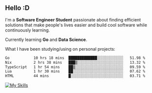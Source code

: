 ## Hello :D

I'm a **Software Engineer Student** passionate about finding efficient solutions that make people's lives easier and build cool software while continuously learning. 

Currently learning **Go** and **Data Science**.

What I have been studying/using on personal projects:
<!--START_SECTION:waka-->

```txt
Go           10 hrs 18 mins  █████████████░░░░░░░░░░░░   51.98 %
Nix          2 hrs 38 mins   ███▒░░░░░░░░░░░░░░░░░░░░░   13.32 %
TypeScript   1 hr 54 mins    ██▒░░░░░░░░░░░░░░░░░░░░░░   09.59 %
Lua          1 hr 30 mins    ██░░░░░░░░░░░░░░░░░░░░░░░   07.62 %
HTML         44 mins         █░░░░░░░░░░░░░░░░░░░░░░░░   03.71 %
```

<!--END_SECTION:waka-->

[![My Skills](https://skillicons.dev/icons?i=dotnet,java,go,py,html,css,js,docker,linux)](https://skillicons.dev)
